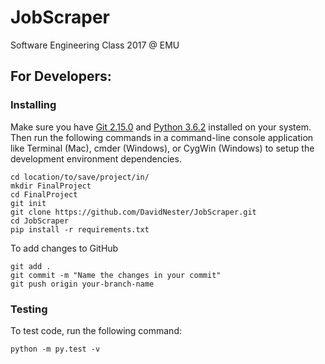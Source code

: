 # JobScraper
Software Engineering Class 2017 @ EMU


## For Developers:

### Installing

Make sure you have [Git 2.15.0](https://git-scm.com/book/en/v2/Getting-Started-Installing-Git) and [Python 3.6.2](https://www.python.org/downloads/release/python-362/) installed on your system. Then run the following commands in a command-line console application like Terminal (Mac), cmder (Windows), or CygWin (Windows) to setup the development environment dependencies.

```
cd location/to/save/project/in/
mkdir FinalProject
cd FinalProject
git init
git clone https://github.com/DavidNester/JobScraper.git
cd JobScraper
pip install -r requirements.txt
```


To add changes to GitHub
```
git add .
git commit -m "Name the changes in your commit"
git push origin your-branch-name
```


### Testing

To test code, run the following command:
```
python -m py.test -v
```